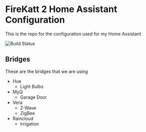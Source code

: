 # FireKatt 2 Home Assistant Configuration

This is the repo for the configuration used for my Home Assistant

![Build Status](https://travis-ci.org/FireBall1725/homeassistant_configuration.svg?branch=master)

## Bridges
These are the bridges that we are using

* Hue
  * Light Bulbs
* MyQ
  * Garage Door
* Vera
  * Z-Wave
  * ZigBee
* Raincloud
  * Irrigation